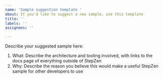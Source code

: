 ```yaml
---
name: 'Sample suggestion template '
about: If you'd like to suggest a new sample, use this template
title: ''
labels: ''
assignees: ''

---
```


Describe your suggested sample here:

1. What: Describe the architecture and tooling involved, with links to the docs page of everything outside of StepZen
2. Why: Describe the reason you believe this would make a useful StepZen sample for other developers to use
